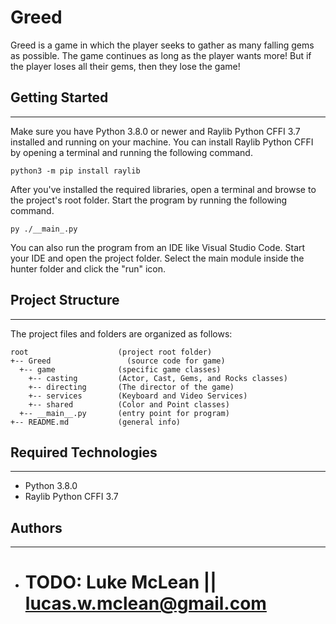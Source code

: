 # Greed
Greed is a game in which the player seeks to gather as many falling gems as possible. The game continues as long as the player wants more! But if the player loses all their gems, then they lose the game!

## Getting Started
---
Make sure you have Python 3.8.0 or newer and Raylib Python CFFI 3.7 installed and running on your machine. You can install Raylib Python CFFI by opening a terminal and running the following command.
```
python3 -m pip install raylib
```
After you've installed the required libraries, open a terminal and browse to the project's root folder. Start the program by running the following command.
```
py ./__main_.py
```
You can also run the program from an IDE like Visual Studio Code. Start your IDE and open the 
project folder. Select the main module inside the hunter folder and click the "run" icon.

## Project Structure
---
The project files and folders are organized as follows:
```
root                    (project root folder)
+-- Greed                 (source code for game)
  +-- game              (specific game classes)
    +-- casting         (Actor, Cast, Gems, and Rocks classes)
    +-- directing       (The director of the game)
    +-- services        (Keyboard and Video Services)
    +-- shared          (Color and Point classes)
  +-- __main__.py       (entry point for program)
+-- README.md           (general info)
```

## Required Technologies
---
* Python 3.8.0
* Raylib Python CFFI 3.7

## Authors
---
* # TODO: Luke McLean || lucas.w.mclean@gmail.com